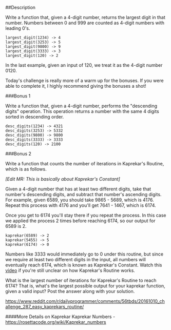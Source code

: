 ##Description

Write a function that, given a 4-digit number, returns the largest digit in that number. Numbers between 0 and 999 are counted as 4-digit numbers with leading 0's.
```
largest_digit(1234) -> 4
largest_digit(3253) -> 5
largest_digit(9800) -> 9
largest_digit(3333) -> 3
largest_digit(120) -> 2
```
In the last example, given an input of 120, we treat it as the 4-digit number 0120.

Today's challenge is really more of a warm up for the bonuses. If you were able to complete it, I highly recommend giving the bonuses a shot!

###Bonus 1

Write a function that, given a 4-digit number, performs the "descending digits" operation. This operation returns a number with the same 4 digits sorted in descending order.
```
desc_digits(1234) -> 4321
desc_digits(3253) -> 5332
desc_digits(9800) -> 9800
desc_digits(3333) -> 3333
desc_digits(120) -> 2100
```

###Bonus 2

Write a function that counts the number of iterations in Kaprekar's Routine, which is as follows.

*[Edit MR: This is basically about Kaprekar's Constant]*

Given a 4-digit number that has at least two different digits, take that number's descending digits, and subtract that number's ascending digits. 
For example, given 6589, you should take 9865 - 5689, which is 4176. Repeat this process with 4176 and you'll get 7641 - 1467, which is 6174.

Once you get to 6174 you'll stay there if you repeat the process. In this case we applied the process 2 times before reaching 6174, so our output for 6589 is 2.
```
kaprekar(6589) -> 2
kaprekar(5455) -> 5
kaprekar(6174) -> 0
```
Numbers like 3333 would immediately go to 0 under this routine, but since we require at least two different digits in the input, all numbers will eventually reach 6174, which is known as Kaprekar's Constant. 
Watch this [video](https://www.youtube.com/watch?v=d8TRcZklX_Q) if you're still unclear on how Kaprekar's Routine works.

What is the largest number of iterations for Kaprekar's Routine to reach 6174? That is, what's the largest possible output for your kaprekar function, given a valid input? Post the answer along with your solution.

https://www.reddit.com/r/dailyprogrammer/comments/56tbds/20161010_challenge_287_easy_kaprekars_routine/

####More Details on Kaprekar
Kaprekar Numbers - https://rosettacode.org/wiki/Kaprekar_numbers

